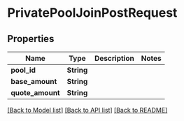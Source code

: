 # PrivatePoolJoinPostRequest

## Properties

Name | Type | Description | Notes
------------ | ------------- | ------------- | -------------
**pool_id** | **String** |  | 
**base_amount** | **String** |  | 
**quote_amount** | **String** |  | 

[[Back to Model list]](../README.md#documentation-for-models) [[Back to API list]](../README.md#documentation-for-api-endpoints) [[Back to README]](../README.md)


